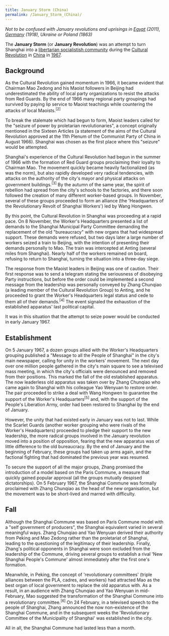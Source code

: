 ```yaml
---
title: January Storm (China)
permalink: /January_Storm_(China)/
---
```


*Not to be confused with January revolutions and uprisings in
[Egypt](Egyptian_Revolution_(2011).md "wikilink") (2011),
[Germany](Sparticist's_Uprising.md "wikilink") (1918), Ukraine or Poland
(1863)*

The **January Storm** (or **January Revolution**) was an attempt to turn
Shanghai into a [libertarian socialistish
community](Libertarian_Socialism.md "wikilink") during the [Cultural
Revolution](Cultural_Revolution_(China).md "wikilink") in
[China](China.md "wikilink") in
[1967](Timeline_of_Libertarian_Socialism_in_Eastern_Asia.md "wikilink").

## Background

As the Cultural Revolution gained momentum in 1966, it became evident
that Chairman Mao Zedong and his Maoist followers in Beijing had
underestimated the ability of local party organizations to resist the
attacks from Red Guards. By the end of 1966 many regional party
groupings had survived by paying lip service to Maoist teachings while
countering the attacks of local Maoists.<sup>\[2\]</sup>

To break the stalemate which had begun to form, Maoist leaders called
for the "seizure of power by proletarian revolutionaries", a concept
originally mentioned in the Sixteen Articles (a statement of the aims of
the Cultural Revolution approved at the 11th Plenum of the Communist
Party of China in August 1966). Shanghai was chosen as the first place
where this "seizure" would be attempted.

Shanghai's experience of the Cultural Revolution had begun in the summer
of 1966 with the formation of Red Guard groups proclaiming their loyalty
to Chairman Mao. The movement quickly became heavily factionalized (as
was the norm), but also rapidly developed very radical tendencies, with
attacks on the authority of the city's mayor and physical attacks on
government buildings.<sup>\[3\]</sup> By the autumn of the same year,
the spirit of rebellion had spread from the city's schools to the
factories, and there soon followed the creation of many different
worker-based groups. In November, several of these groups proceeded to
form an alliance (the 'Headquarters of the Revolutionary Revolt of
Shanghai Workers') led by Wang Hongwen.

By this point, the Cultural Revolution in Shanghai was proceeding at a
rapid pace. On 8 November, the Worker's Headquarters presented a list of
demands to the Shanghai Municipal Party Committee demanding the
replacement of the old "bureaucracy" with new organs that had widespread
support. These demands were refused, but two days later a large number
of workers seized a train to Beijing, with the intention of presenting
their demands personally to Mao. The train was intercepted at Anting
(several miles from Shanghai). Nearly half of the workers remained on
board, refusing to return to Shanghai, turning the situation into a
three-day siege.

The response from the Maoist leaders in Beijing was one of caution.
Their first response was to send a telegram stating the seriousness of
disobeying Party instructions, but before the order could be implemented
a second message from the leadership was personally conveyed by Zhang
Chunqiao (a leading member of the Cultural Revolution Group) to Anting,
and he proceeded to grant the Worker's Headquarters legal status and
cede to them all of their demands.<sup>\[4\]</sup> The event signaled
the exhaustion of the established apparatus' last political capital.

It was in this situation that the attempt to seize power would be
conducted in early January 1967.

## Establishment

On 5 January 1967, a dozen groups allied with the Worker's Headquarters
grouping published a "Message to all the People of Shanghai" in the
city's main newspaper, calling for unity in the workers' movement. The
next day over one million people gathered in the city's main square to
see a televised mass meeting, in which the city's officials were
denounced and removed from their positions. This marked the fall of the
old established apparatus. The now leaderless old apparatus was taken
over by Zhang Chunqiao who came again to Shanghai with his colleague Yao
Wenyuan to restore order. The pair proceeded to strike a deal with Wang
Hongwen to guarantee the support of the Worker's
Headquarters<sup>\[5\]</sup> and, with the support of the People's
Liberation Army, order had been restored to Shanghai by the end of
January.

However, the unity that had existed early in January was not to last.
While the Scarlet Guards (another worker grouping who were rivals of the
Worker's Headquarters) proceeded to pledge their support to the new
leadership, the more radical groups involved in the January revolution
moved into a position of opposition, fearing that the new apparatus was
of little difference to the old bureaucracy. By the end of January and
the beginning of February, these groups had taken up arms again, and the
factional fighting that had dominated the previous year was resumed.

To secure the support of all the major groups, Zhang promised the
introduction of a model based on the Paris Commune, a measure that
quickly gained popular approval (all the groups mutually despised
dictatorships). On 5 February 1967, the Shanghai Commune was formally
proclaimed with Zhang Chunqiao as the head of the new organisation, but
the movement was to be short-lived and marred with difficulty.

## Fall

Although the Shanghai Commune was based on Paris Commune model with a
"self government of producers", the Shanghai equivalent varied in
several meaningful ways. Zhang Chunqiao and Yao Wenyuan derived their
authority from Peking and Mao Zedong rather than the proletariat of
Shanghai, leading to the questioning of the legitimacy of their
leadership. Finally, Zhang's political opponents in Shanghai were soon
excluded from the leadership of the Commune, driving several groups to
establish a rival 'New Shanghai People's Commune' almost immediately
after the first one's formation.

Meanwhile, in Peking, the concept of 'revolutionary committees' (triple
alliances between the PLA, cadres, and workers) had attracted Mao as the
best organ of local government to replace the old apparatus with. As a
result, in an audience with Zhang Chunqiao and Yao Wenyuan in
mid-February, Mao suggested the transformation of the Shanghai Commune
into a revolutionary committee.<sup>\[6\]</sup> On 24 February, in a
televised speech to the people of Shanghai, Zhang announced the now
non-existence of the Shanghai Commune, and in the subsequent weeks the
'Revolutionary Committee of the Municipality of Shanghai' was
established in the city.

All in all, the Shanghai Commune had lasted less than a month.